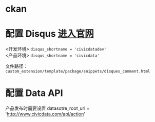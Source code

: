 # ckan

# 配置 Disqus [进入官网](http://disqus.com)
<开发环境> `disqus_shortname = 'civicdatadev'`<br>
<产品环境> `disqus_shortname = 'civicdata'`

文件路径：`custom_extension/template/package/snippets/disques_comment.html`

# 配置 Data API
产品发布时需要设置 datasotre_root_url = 'http://www.civicdata.com/api/action'

